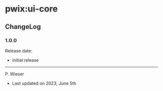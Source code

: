 # pwix:ui-core

## ChangeLog

### 1.0.0

Release date: 

- Initial release

---
P. Wieser
- Last updated on 2023, June 5th
